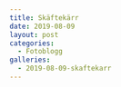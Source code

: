 ```yaml
---
title: Skäftekärr
date: 2019-08-09
layout: post
categories:
  - Fotoblogg
galleries:
  - 2019-08-09-skaftekarr
---
```

